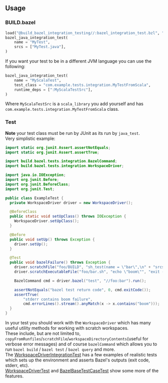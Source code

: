 ## Usage
### BUILD.bazel
```python
load("@build_bazel_integration_testing//:bazel_integration_test.bzl", "bazel_java_integration_test")
bazel_java_integration_test(
    name = "MyTest",
    srcs = ["MyTest.java"],
)
```
If you want your test to be in a different JVM language you can use the following:
```python
bazel_java_integration_test(
    name = "MyScalaTest",
    test_class = "com.example.tests.integration.MyTestFromScala",
    runtime_deps = [":MyScalaTestSrc"],
)
```
Where `MyScalaTestSrc` is a `scala_library` you add yourself and has `com.example.tests.integration.MyTestFromScala` class.       
### Test
**Note** your test class must be run by JUnit as its run by `java_test`.  
Very simplistic example:
```java
import static org.junit.Assert.assertNotEquals;
import static org.junit.Assert.assertTrue;

import build.bazel.tests.integration.BazelCommand;
import build.bazel.tests.integration.WorkspaceDriver;

import java.io.IOException;
import org.junit.Before;
import org.junit.BeforeClass;
import org.junit.Test;

public class ExampleTest {
  private WorkspaceDriver driver = new WorkspaceDriver();

  @BeforeClass
  public static void setUpClass() throws IOException {
    WorkspaceDriver.setUpClass();
  }

  @Before
  public void setUp() throws Exception {
    driver.setUp();
  }

  @Test
  public void bazelFailure() throws Exception {
    driver.scratchFile("foo/BUILD", "sh_test(name = \"bar\",\n" + "srcs = [\"bar.sh\"])");
    driver.scratchExecutableFile("foo/bar.sh", "echo \"boom\"", "exit -1");

    BazelCommand cmd = driver.bazel("test", "//foo:bar").run();

    assertNotEquals("bazel test return code", 0, cmd.exitCode());
    assertTrue(
        "stderr contains boom failure",
        cmd.errorLines().stream().anyMatch(x -> x.contains("boom")));
  }
}
```  
In your test you should work with the `WorkspaceDriver` which has many useful utility methods for working with scratch workspaces.  
These include, but are not limited to, `copyFromRunfiles`/`scratchFile`/`workspaceDirectoryContents`(useful for verbose error messages) and of course `bazelCommand` which allows you to run `bazel build` / `bazel test` / `bazel query` and more.  
The [WorkspaceDriverIntegrationTest](../javatests/build/bazel/tests/integration/WorkspaceDriverIntegrationTest.java) has a few examples of realistic tests which sets up the environment and asserts Bazel's outputs (exit code, stderr, etc).  
[WorkspaceDriverTest](../javatests/build/bazel/tests/integration/WorkspaceDriverTest.java) and [BazelBaseTestCaseTest](../javatests/build/bazel/tests/integration/BazelBaseTestCaseTest.java) show some more of the features.

